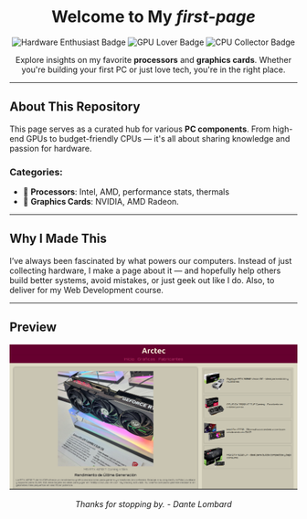 <h1 align="center">Welcome to My <em>first-page</em></h1>

<p align="center">
  <img src="https://img.shields.io/badge/Hardware-Enthusiast-blue?style=for-the-badge&logo=amd" alt="Hardware Enthusiast Badge">
  <img src="https://img.shields.io/badge/GPU-Lover-red?style=for-the-badge&logo=nvidia" alt="GPU Lover Badge">
  <img src="https://img.shields.io/badge/CPU-Collector-yellow?style=for-the-badge&logo=intel" alt="CPU Collector Badge">
</p>

<p align="center">
  Explore insights on my favorite <strong>processors</strong> and <strong>graphics cards</strong>. Whether you're building your first PC or just love tech, you're in the right place.
</p>

---

## About This Repository

This page serves as a curated hub for various **PC components**. From high-end GPUs to budget-friendly CPUs — it's all about sharing knowledge and passion for hardware.

### Categories:

- 🔹 **Processors**: Intel, AMD, performance stats, thermals
- 🔹 **Graphics Cards**: NVIDIA, AMD Radeon.

---

## Why I Made This

I’ve always been fascinated by what powers our computers. Instead of just collecting hardware, I make a page about it — and hopefully help others build better systems, avoid mistakes, or just geek out like I do.
Also, to deliver for my Web Development course.

---

## Preview

<p align="center">
  <img src="previewpng" alt="preview width="80%">
</p>


<p align="center">
  <em>Thanks for stopping by. - Dante Lombard</em>
</p>
